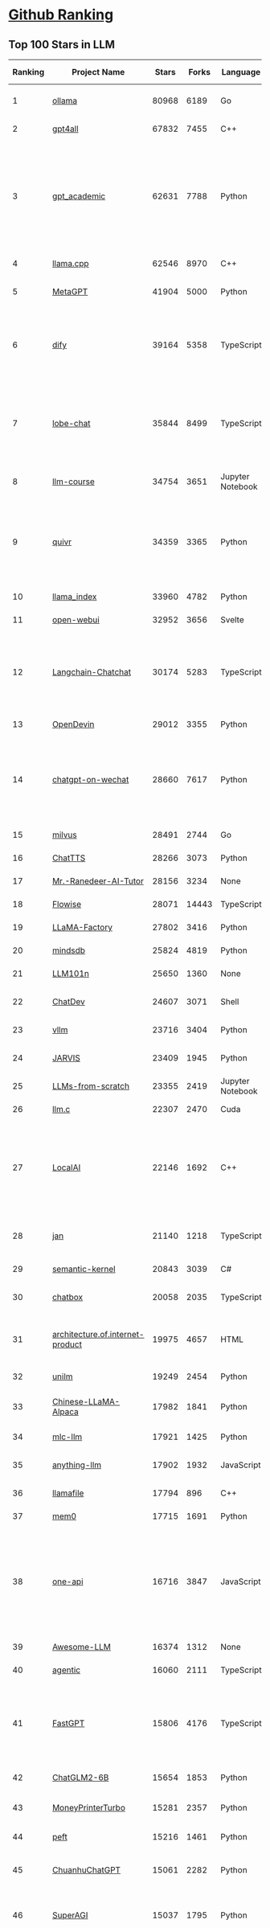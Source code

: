 [Github Ranking](../README.md)
==========

## Top 100 Stars in LLM

| Ranking | Project Name | Stars | Forks | Language | Open Issues | Description | Last Commit |
| ------- | ------------ | ----- | ----- | -------- | ----------- | ----------- | ----------- |
| 1 | [ollama](https://github.com/ollama/ollama) | 80968 | 6189 | Go | 939 | Get up and running with Llama 3.1, Mistral, Gemma 2, and other large language models. | 2024-07-27T02:43:42Z |
| 2 | [gpt4all](https://github.com/nomic-ai/gpt4all) | 67832 | 7455 | C++ | 496 | GPT4All: Chat with Local LLMs on Any Device | 2024-07-27T00:05:53Z |
| 3 | [gpt_academic](https://github.com/binary-husky/gpt_academic) | 62631 | 7788 | Python | 290 | 为GPT/GLM等LLM大语言模型提供实用化交互接口，特别优化论文阅读/润色/写作体验，模块化设计，支持自定义快捷按钮&函数插件，支持Python和C++等项目剖析&自译解功能，PDF/LaTex论文翻译&总结功能，支持并行问询多种LLM模型，支持chatglm3等本地模型。接入通义千问, deepseekcoder, 讯飞星火, 文心一言, llama2, rwkv, claude2, moss等。 | 2024-07-24T09:52:14Z |
| 4 | [llama.cpp](https://github.com/ggerganov/llama.cpp) | 62546 | 8970 | C++ | 299 | LLM inference in C/C++ | 2024-07-27T03:17:10Z |
| 5 | [MetaGPT](https://github.com/geekan/MetaGPT) | 41904 | 5000 | Python | 286 | 🌟 The Multi-Agent Framework: First AI Software Company, Towards Natural Language Programming | 2024-07-26T15:15:49Z |
| 6 | [dify](https://github.com/langgenius/dify) | 39164 | 5358 | TypeScript | 282 | Dify is an open-source LLM app development platform. Dify's intuitive interface combines AI workflow, RAG pipeline, agent capabilities, model management, observability features and more, letting you quickly go from prototype to production. | 2024-07-26T16:07:32Z |
| 7 | [lobe-chat](https://github.com/lobehub/lobe-chat) | 35844 | 8499 | TypeScript | 329 | 🤯 Lobe Chat - an open-source, modern-design LLMs/AI chat framework. Supports Multi AI Providers( OpenAI / Claude 3 / Gemini / Ollama / Bedrock / Azure / Mistral / Perplexity ), Multi-Modals (Vision/TTS) and plugin system. One-click FREE deployment of your private ChatGPT chat application. | 2024-07-27T00:25:20Z |
| 8 | [llm-course](https://github.com/mlabonne/llm-course) | 34754 | 3651 | Jupyter Notebook | 39 | Course to get into Large Language Models (LLMs) with roadmaps and Colab notebooks. | 2024-07-16T15:53:33Z |
| 9 | [quivr](https://github.com/QuivrHQ/quivr) | 34359 | 3365 | Python | 75 | Open-source RAG Framework for building GenAI Second Brains 🧠  Build productivity assistant (RAG) ⚡️🤖 Chat with your docs (PDF, CSV, ...)  & apps using Langchain, GPT 3.5 / 4 turbo, Private, Anthropic, VertexAI, Ollama, LLMs, Groq  that you can share with users !  Efficient retrieval augmented generation framework | 2024-07-26T19:56:01Z |
| 10 | [llama_index](https://github.com/run-llama/llama_index) | 33960 | 4782 | Python | 625 | LlamaIndex is a data framework for your LLM applications | 2024-07-27T03:11:58Z |
| 11 | [open-webui](https://github.com/open-webui/open-webui) | 32952 | 3656 | Svelte | 123 | User-friendly WebUI for LLMs (Formerly Ollama WebUI) | 2024-07-26T17:11:11Z |
| 12 | [Langchain-Chatchat](https://github.com/chatchat-space/Langchain-Chatchat) | 30174 | 5283 | TypeScript | 54 | Langchain-Chatchat（原Langchain-ChatGLM）基于 Langchain 与 ChatGLM, Qwen 与 Llama 等语言模型的 RAG 与 Agent 应用 \| Langchain-Chatchat (formerly langchain-ChatGLM), local knowledge based LLM (like ChatGLM, Qwen and Llama) RAG and Agent app with langchain  | 2024-07-26T14:02:10Z |
| 13 | [OpenDevin](https://github.com/OpenDevin/OpenDevin) | 29012 | 3355 | Python | 127 | 🐚 OpenDevin: Code Less, Make More | 2024-07-27T03:06:12Z |
| 14 | [chatgpt-on-wechat](https://github.com/zhayujie/chatgpt-on-wechat) | 28660 | 7617 | Python | 287 | 基于大模型搭建的聊天机器人，同时支持 微信公众号、企业微信应用、飞书、钉钉 等接入，可选择GPT3.5/GPT-4o/GPT4.0/ Claude/文心一言/讯飞星火/通义千问/ Gemini/GLM-4/Claude/Kimi/LinkAI，能处理文本、语音和图片，访问操作系统和互联网，支持基于自有知识库进行定制企业智能客服。 | 2024-07-26T04:04:17Z |
| 15 | [milvus](https://github.com/milvus-io/milvus) | 28491 | 2744 | Go | 586 | A cloud-native vector database, storage for next generation AI applications | 2024-07-27T02:35:52Z |
| 16 | [ChatTTS](https://github.com/2noise/ChatTTS) | 28266 | 3073 | Python | 93 | A generative speech model for daily dialogue. | 2024-07-25T04:01:44Z |
| 17 | [Mr.-Ranedeer-AI-Tutor](https://github.com/JushBJJ/Mr.-Ranedeer-AI-Tutor) | 28156 | 3234 | None | 13 | A GPT-4 AI Tutor Prompt for customizable personalized learning experiences. | 2024-03-25T13:06:55Z |
| 18 | [Flowise](https://github.com/FlowiseAI/Flowise) | 28071 | 14443 | TypeScript | 376 | Drag & drop UI to build your customized LLM flow | 2024-07-27T01:46:49Z |
| 19 | [LLaMA-Factory](https://github.com/hiyouga/LLaMA-Factory) | 27802 | 3416 | Python | 75 | A WebUI for Efficient Fine-Tuning of 100+ LLMs (ACL 2024) | 2024-07-26T03:51:12Z |
| 20 | [mindsdb](https://github.com/mindsdb/mindsdb) | 25824 | 4819 | Python | 145 | The platform for building AI from enterprise data | 2024-07-27T03:24:32Z |
| 21 | [LLM101n](https://github.com/karpathy/LLM101n) | 25650 | 1360 | None | 17 | LLM101n: Let's build a Storyteller | 2024-07-21T10:29:54Z |
| 22 | [ChatDev](https://github.com/OpenBMB/ChatDev) | 24607 | 3071 | Shell | 27 | Create Customized Software using Natural Language Idea (through LLM-powered Multi-Agent Collaboration) | 2024-07-25T01:46:33Z |
| 23 | [vllm](https://github.com/vllm-project/vllm) | 23716 | 3404 | Python | 1178 | A high-throughput and memory-efficient inference and serving engine for LLMs | 2024-07-27T03:20:16Z |
| 24 | [JARVIS](https://github.com/microsoft/JARVIS) | 23409 | 1945 | Python | 74 | JARVIS, a system to connect LLMs with ML community. Paper: https://arxiv.org/pdf/2303.17580.pdf | 2024-04-24T01:38:16Z |
| 25 | [LLMs-from-scratch](https://github.com/rasbt/LLMs-from-scratch) | 23355 | 2419 | Jupyter Notebook | 0 | Implementing a ChatGPT-like LLM in PyTorch from scratch, step by step | 2024-07-26T13:45:38Z |
| 26 | [llm.c](https://github.com/karpathy/llm.c) | 22307 | 2470 | Cuda | 65 | LLM training in simple, raw C/CUDA | 2024-07-26T21:42:41Z |
| 27 | [LocalAI](https://github.com/mudler/LocalAI) | 22146 | 1692 | C++ | 316 | :robot: The free, Open Source alternative to OpenAI, Claude and others. Self-hosted and local-first. Drop-in replacement for OpenAI,  running on consumer-grade hardware. No GPU required. Runs gguf, transformers, diffusers and many more models architectures. It allows to generate Text, Audio, Video, Images. Also with voice cloning capabilities | 2024-07-26T23:26:29Z |
| 28 | [jan](https://github.com/janhq/jan) | 21140 | 1218 | TypeScript | 183 | Jan is an open source alternative to ChatGPT that runs 100% offline on your computer. Multiple engine support (llama.cpp, TensorRT-LLM) | 2024-07-26T17:44:20Z |
| 29 | [semantic-kernel](https://github.com/microsoft/semantic-kernel) | 20843 | 3039 | C# | 465 | Integrate cutting-edge LLM technology quickly and easily into your apps | 2024-07-27T00:07:35Z |
| 30 | [chatbox](https://github.com/Bin-Huang/chatbox) | 20058 | 2035 | TypeScript | 306 | User-friendly Desktop Client App for AI Models/LLMs (GPT, Claude, Gemini, Ollama...) | 2024-07-23T10:23:19Z |
| 31 | [architecture.of.internet-product](https://github.com/davideuler/architecture.of.internet-product) | 19975 | 4657 | HTML | 3 | 互联网公司技术架构，微信/淘宝/微博/腾讯/阿里/美团点评/百度/OpenAI/Google/Facebook/Amazon/eBay的架构，欢迎PR补充 | 2024-02-17T12:02:24Z |
| 32 | [unilm](https://github.com/microsoft/unilm) | 19249 | 2454 | Python | 563 | Large-scale Self-supervised Pre-training Across Tasks, Languages, and Modalities | 2024-07-15T07:11:23Z |
| 33 | [Chinese-LLaMA-Alpaca](https://github.com/ymcui/Chinese-LLaMA-Alpaca) | 17982 | 1841 | Python | 3 | 中文LLaMA&Alpaca大语言模型+本地CPU/GPU训练部署 (Chinese LLaMA & Alpaca LLMs) | 2024-04-30T04:28:38Z |
| 34 | [mlc-llm](https://github.com/mlc-ai/mlc-llm) | 17921 | 1425 | Python | 157 | Universal LLM Deployment Engine with ML Compilation | 2024-07-26T22:29:57Z |
| 35 | [anything-llm](https://github.com/Mintplex-Labs/anything-llm) | 17902 | 1932 | JavaScript | 146 | The all-in-one Desktop & Docker AI application with full RAG and AI Agent capabilities. | 2024-07-26T21:18:42Z |
| 36 | [llamafile](https://github.com/Mozilla-Ocho/llamafile) | 17794 | 896 | C++ | 103 | Distribute and run LLMs with a single file. | 2024-07-25T17:54:21Z |
| 37 | [mem0](https://github.com/mem0ai/mem0) | 17715 | 1691 | Python | 140 | The memory layer for Personalized AI | 2024-07-26T20:23:23Z |
| 38 | [one-api](https://github.com/songquanpeng/one-api) | 16716 | 3847 | JavaScript | 557 | OpenAI 接口管理 & 分发系统，支持 Azure、Anthropic Claude、Google PaLM 2 & Gemini、智谱 ChatGLM、百度文心一言、讯飞星火认知、阿里通义千问、360 智脑以及腾讯混元，可用于二次分发管理 key，仅单可执行文件，已打包好 Docker 镜像，一键部署，开箱即用. OpenAI key management & redistribution system, using a single API for all LLMs, and features an English UI. | 2024-07-26T21:41:20Z |
| 39 | [Awesome-LLM](https://github.com/Hannibal046/Awesome-LLM) | 16374 | 1312 | None | 0 | Awesome-LLM: a curated list of Large Language Model | 2024-07-22T14:49:33Z |
| 40 | [agentic](https://github.com/transitive-bullshit/agentic) | 16060 | 2111 | TypeScript | 6 | AI agent stdlib that works with any LLM and TypeScript AI SDK. | 2024-07-27T03:17:21Z |
| 41 | [FastGPT](https://github.com/labring/FastGPT) | 15806 | 4176 | TypeScript | 229 | FastGPT is a knowledge-based platform built on the LLMs, offers a comprehensive suite of out-of-the-box capabilities such as data processing, RAG retrieval, and visual AI workflow orchestration, letting you easily develop and deploy complex question-answering systems without the need for extensive setup or configuration. | 2024-07-26T10:08:26Z |
| 42 | [ChatGLM2-6B](https://github.com/THUDM/ChatGLM2-6B) | 15654 | 1853 | Python | 425 | ChatGLM2-6B: An Open Bilingual Chat LLM \| 开源双语对话语言模型 | 2024-06-27T04:05:08Z |
| 43 | [MoneyPrinterTurbo](https://github.com/harry0703/MoneyPrinterTurbo) | 15281 | 2357 | Python | 25 | 利用AI大模型，一键生成高清短视频 Generate short videos with one click using AI LLM. | 2024-07-26T10:23:52Z |
| 44 | [peft](https://github.com/huggingface/peft) | 15216 | 1461 | Python | 22 | 🤗 PEFT: State-of-the-art Parameter-Efficient Fine-Tuning. | 2024-07-26T17:29:13Z |
| 45 | [ChuanhuChatGPT](https://github.com/GaiZhenbiao/ChuanhuChatGPT) | 15061 | 2282 | Python | 115 | GUI for ChatGPT API and many LLMs. Supports agents, file-based QA, GPT finetuning and query with web search. All with a neat UI. | 2024-07-24T06:23:06Z |
| 46 | [SuperAGI](https://github.com/TransformerOptimus/SuperAGI) | 15037 | 1795 | Python | 128 | <⚡️> SuperAGI - A dev-first open source autonomous AI agent framework. Enabling developers to build, manage & run useful autonomous agents quickly and reliably. | 2024-06-20T23:48:06Z |
| 47 | [haystack](https://github.com/deepset-ai/haystack) | 14826 | 1730 | Python | 122 | :mag: LLM orchestration framework to build customizable, production-ready LLM applications. Connect components (models, vector DBs, file converters) to pipelines or agents that can interact with your data. With advanced retrieval methods, it's best suited for building RAG, question answering, semantic search or conversational agent chatbots. | 2024-07-26T18:13:47Z |
| 48 | [kubesphere](https://github.com/kubesphere/kubesphere) | 14758 | 2122 | Go | 488 | The container platform tailored for Kubernetes multi-cloud, datacenter, and edge management ⎈ 🖥 ☁️ | 2024-07-15T08:25:26Z |
| 49 | [DocsGPT](https://github.com/arc53/DocsGPT) | 14454 | 1450 | Python | 72 | GPT-powered chat for documentation, chat with your documents | 2024-07-26T21:12:57Z |
| 50 | [evals](https://github.com/openai/evals) | 14440 | 2556 | Python | 85 | Evals is a framework for evaluating LLMs and LLM systems, and an open-source registry of benchmarks. | 2024-07-21T17:04:29Z |
| 51 | [continue](https://github.com/continuedev/continue) | 13799 | 977 | TypeScript | 367 | ⏩ Continue is the leading open-source AI code assistant. You can connect any models and any context to build custom autocomplete and chat experiences inside VS Code and JetBrains | 2024-07-26T23:15:21Z |
| 52 | [crawlee](https://github.com/apify/crawlee) | 13775 | 586 | TypeScript | 105 | Crawlee—A web scraping and browser automation library for Node.js to build reliable crawlers. In JavaScript and TypeScript. Extract data for AI, LLMs, RAG, or GPTs. Download HTML, PDF, JPG, PNG, and other files from websites. Works with Puppeteer, Playwright, Cheerio, JSDOM, and raw HTTP. Both headful and headless mode. With proxy rotation. | 2024-07-27T00:43:06Z |
| 53 | [Awesome-Chinese-LLM](https://github.com/HqWu-HITCS/Awesome-Chinese-LLM) | 13712 | 1266 | None | 3 | 整理开源的中文大语言模型，以规模较小、可私有化部署、训练成本较低的模型为主，包括底座模型，垂直领域微调及应用，数据集与教程等。 | 2024-07-21T13:50:36Z |
| 54 | [Scrapegraph-ai](https://github.com/ScrapeGraphAI/Scrapegraph-ai) | 13491 | 1044 | Python | 20 | Python scraper based on AI | 2024-07-26T16:26:12Z |
| 55 | [ChatGLM3](https://github.com/THUDM/ChatGLM3) | 13168 | 1517 | Python | 14 | ChatGLM3 series: Open Bilingual Chat LLMs \| 开源双语对话语言模型 | 2024-07-10T06:19:57Z |
| 56 | [unsloth](https://github.com/unslothai/unsloth) | 13153 | 863 | Python | 398 | Finetune Llama 3.1, Mistral, Phi & Gemma LLMs 2-5x faster with 80% less memory | 2024-07-26T23:31:43Z |
| 57 | [Llama-Chinese](https://github.com/LlamaFamily/Llama-Chinese) | 13114 | 1195 | Python | 186 | Llama中文社区，Llama3在线体验和微调模型已开放，实时汇总最新Llama3学习资料，已将所有代码更新适配Llama3，构建最好的中文Llama大模型，完全开源可商用 | 2024-07-25T01:01:13Z |
| 58 | [dalai](https://github.com/cocktailpeanut/dalai) | 13105 | 1431 | CSS | 296 | The simplest way to run LLaMA on your local machine | 2024-06-18T20:29:46Z |
| 59 | [graphrag](https://github.com/microsoft/graphrag) | 13024 | 1098 | Python | 88 | A modular graph-based Retrieval-Augmented Generation (RAG) system | 2024-07-27T01:22:45Z |
| 60 | [Qwen](https://github.com/QwenLM/Qwen) | 12810 | 1034 | Python | 9 | The official repo of Qwen (通义千问) chat & pretrained large language model proposed by Alibaba Cloud. | 2024-07-24T10:19:05Z |
| 61 | [DB-GPT](https://github.com/eosphoros-ai/DB-GPT) | 12688 | 1657 | Python | 112 | AI Native Data App Development framework with AWEL(Agentic Workflow Expression Language) and Agents | 2024-07-26T05:40:54Z |
| 62 | [ragflow](https://github.com/infiniflow/ragflow) | 12655 | 1237 | Python | 298 | RAGFlow is an open-source RAG (Retrieval-Augmented Generation) engine based on deep document understanding. | 2024-07-26T11:53:51Z |
| 63 | [botpress](https://github.com/botpress/botpress) | 12310 | 1704 | TypeScript | 8 | The open-source hub to build & deploy GPT/LLM Agents ⚡️ | 2024-07-26T20:17:16Z |
| 64 | [pandas-ai](https://github.com/Sinaptik-AI/pandas-ai) | 12183 | 1156 | Python | 92 | Chat with your database (SQL, CSV, pandas, polars, mongodb, noSQL, etc). PandasAI makes data analysis conversational using LLMs (GPT 3.5 / 4, Anthropic, VertexAI) and RAG. | 2024-07-26T11:13:20Z |
| 65 | [SWE-agent](https://github.com/princeton-nlp/SWE-agent) | 12124 | 1212 | Python | 54 | SWE-agent takes a GitHub issue and tries to automatically fix it, using GPT-4, or your LM of choice. It solves 12.47% of bugs in the SWE-bench evaluation set and takes just 1 minute to run. | 2024-07-25T14:41:08Z |
| 66 | [khoj](https://github.com/khoj-ai/khoj) | 12086 | 605 | Python | 60 | Your AI second brain. Get answers to your questions, whether they be online or in your own notes. Use online AI models (e.g gpt4) or private, local LLMs (e.g llama3). Self-host locally or use our cloud instance. Access from Obsidian, Emacs, Desktop app, Web or Whatsapp. | 2024-07-26T20:12:13Z |
| 67 | [RWKV-LM](https://github.com/BlinkDL/RWKV-LM) | 12047 | 827 | Python | 67 | RWKV is an RNN with transformer-level LLM performance. It can be directly trained like a GPT (parallelizable). So it's combining the best of RNN and transformer - great performance, fast inference, saves VRAM, fast training, "infinite" ctx_len, and free sentence embedding. | 2024-07-23T05:43:25Z |
| 68 | [web-llm](https://github.com/mlc-ai/web-llm) | 11872 | 747 | TypeScript | 59 | High-performance In-browser LLM Inference Engine  | 2024-07-23T23:10:33Z |
| 69 | [PaddleNLP](https://github.com/PaddlePaddle/PaddleNLP) | 11793 | 2877 | Python | 449 | 👑 Easy-to-use and powerful NLP and LLM library with 🤗 Awesome model zoo, supporting wide-range of NLP tasks from research to industrial applications, including 🗂Text Classification,  🔍 Neural Search, ❓ Question Answering, ℹ️ Information Extraction, 📄 Document Intelligence, 💌 Sentiment Analysis etc. | 2024-07-26T17:13:47Z |
| 70 | [h2ogpt](https://github.com/h2oai/h2ogpt) | 11057 | 1203 | Python | 255 | Private chat with local GPT with document, images, video, etc. 100% private, Apache 2.0. Supports oLLaMa, Mixtral, llama.cpp, and more. Demo: https://gpt.h2o.ai/ https://codellama.h2o.ai/ | 2024-07-26T20:26:09Z |
| 71 | [ludwig](https://github.com/ludwig-ai/ludwig) | 11021 | 1184 | Python | 296 | Low-code framework for building custom LLMs, neural networks, and other AI models | 2024-07-11T16:22:04Z |
| 72 | [gorilla](https://github.com/ShishirPatil/gorilla) | 10927 | 874 | Python | 85 | Gorilla: An API store for LLMs | 2024-07-27T01:48:16Z |
| 73 | [MemGPT](https://github.com/cpacker/MemGPT) | 10921 | 1178 | Python | 273 | Create LLM agents with long-term memory and custom tools 📚🦙 | 2024-07-26T22:05:16Z |
| 74 | [llama-recipes](https://github.com/meta-llama/llama-recipes) | 10820 | 1541 | Jupyter Notebook | 87 | Scripts for fine-tuning Meta Llama3 with composable FSDP & PEFT methods to cover single/multi-node GPUs. Supports default & custom datasets for applications such as summarization and Q&A. Supporting a number of candid inference solutions such as HF TGI, VLLM for local or cloud deployment. Demo apps to showcase Meta Llama3 for WhatsApp & Messenger. | 2024-07-26T08:32:10Z |
| 75 | [llm-cookbook](https://github.com/datawhalechina/llm-cookbook) | 10796 | 1291 | Jupyter Notebook | 1 | 面向开发者的 LLM 入门教程，吴恩达大模型系列课程中文版 | 2024-07-21T07:43:21Z |
| 76 | [litellm](https://github.com/BerriAI/litellm) | 10781 | 1227 | Python | 452 | Call all LLM APIs using the OpenAI format. Use Bedrock, Azure, OpenAI, Cohere, Anthropic, Ollama, Sagemaker, HuggingFace, Replicate, Groq (100+ LLMs) | 2024-07-27T03:12:03Z |
| 77 | [phidata](https://github.com/phidatahq/phidata) | 10747 | 1560 | Python | 48 | Build AI Assistants with memory, knowledge and tools. | 2024-07-26T17:32:47Z |
| 78 | [open-llms](https://github.com/eugeneyan/open-llms) | 10694 | 670 | None | 4 | 📋 A list of open LLMs available for commercial use. | 2024-07-05T19:01:07Z |
| 79 | [llama-gpt](https://github.com/getumbrel/llama-gpt) | 10598 | 674 | TypeScript | 84 | A self-hosted, offline, ChatGPT-like chatbot. Powered by Llama 2. 100% private, with no data leaving your device. New: Code Llama support! | 2024-04-23T18:56:06Z |
| 80 | [ml-engineering](https://github.com/stas00/ml-engineering) | 10301 | 617 | Python | 1 | Machine Learning Engineering Open Book | 2024-07-27T03:02:46Z |
| 81 | [plandex](https://github.com/plandex-ai/plandex) | 10065 | 704 | Go | 26 | AI driven development in your terminal. Designed for large, real-world tasks. | 2024-07-22T17:47:13Z |
| 82 | [vanna](https://github.com/vanna-ai/vanna) | 9995 | 740 | Python | 93 | 🤖 Chat with your SQL database 📊. Accurate Text-to-SQL Generation via LLMs using RAG 🔄. | 2024-07-26T18:48:44Z |
| 83 | [Self-Hosting-Guide](https://github.com/mikeroyal/Self-Hosting-Guide) | 9782 | 520 | Dockerfile | 6 | Self-Hosting Guide. Learn all about  locally hosting (on premises & private web servers) and managing software applications by yourself or your organization. Including Cloud, LLMs, WireGuard, Automation, Home Assistant, and Networking. | 2024-07-20T15:08:41Z |
| 84 | [qlora](https://github.com/artidoro/qlora) | 9748 | 797 | Jupyter Notebook | 189 | QLoRA: Efficient Finetuning of Quantized LLMs | 2024-06-10T19:20:16Z |
| 85 | [LLMSurvey](https://github.com/RUCAIBox/LLMSurvey) | 9694 | 749 | Python | 19 | The official GitHub page for the survey paper "A Survey of Large Language Models". | 2024-05-19T06:26:06Z |
| 86 | [OpenLLM](https://github.com/bentoml/OpenLLM) | 9432 | 600 | Python | 22 | Run any open-source LLMs, such as Llama 3.1, Gemma, as OpenAI compatible API endpoint in the cloud. | 2024-07-24T03:37:22Z |
| 87 | [mistral-inference](https://github.com/mistralai/mistral-inference) | 9342 | 818 | Jupyter Notebook | 105 | Official inference library for Mistral models | 2024-07-24T15:28:50Z |
| 88 | [WizardLM](https://github.com/nlpxucan/WizardLM) | 9111 | 711 | Python | 160 | LLMs build upon Evol Insturct: WizardLM, WizardCoder, WizardMath | 2024-07-16T19:46:20Z |
| 89 | [LLMsPracticalGuide](https://github.com/Mooler0410/LLMsPracticalGuide) | 9088 | 693 | None | 9 | A curated list of practical guide resources of LLMs (LLMs Tree, Examples, Papers) | 2024-05-31T06:39:37Z |
| 90 | [litgpt](https://github.com/Lightning-AI/litgpt) | 9055 | 908 | Python | 190 | 20+ high-performance LLMs with recipes to pretrain, finetune and deploy at scale. | 2024-07-26T20:40:54Z |
| 91 | [shell_gpt](https://github.com/TheR1D/shell_gpt) | 9014 | 706 | Python | 55 | A command-line productivity tool powered by AI large language models like GPT-4, will help you accomplish your tasks faster and more efficiently. | 2024-07-15T21:47:45Z |
| 92 | [petals](https://github.com/bigscience-workshop/petals) | 8972 | 497 | Python | 80 | 🌸 Run LLMs at home, BitTorrent-style. Fine-tuning and inference up to 10x faster than offloading | 2024-07-24T14:59:32Z |
| 93 | [promptflow](https://github.com/microsoft/promptflow) | 8909 | 799 | Python | 89 | Build high-quality LLM apps - from prototyping, testing to production deployment and monitoring. | 2024-07-26T21:15:31Z |
| 94 | [activepieces](https://github.com/activepieces/activepieces) | 8837 | 1002 | TypeScript | 159 | Your friendliest open source all-in-one automation tool ✨ Workflow automation tool 100+ integration / Enterprise automation tool / Zapier Alternative | 2024-07-27T02:16:12Z |
| 95 | [ai](https://github.com/vercel/ai) | 8810 | 1257 | TypeScript | 156 | Build AI-powered applications with React, Svelte, Vue, and Solid | 2024-07-26T21:52:03Z |
| 96 | [minbpe](https://github.com/karpathy/minbpe) | 8805 | 803 | Python | 29 | Minimal, clean code for the Byte Pair Encoding (BPE) algorithm commonly used in LLM tokenization. | 2024-07-01T14:20:22Z |
| 97 | [CopilotKit](https://github.com/CopilotKit/CopilotKit) | 8541 | 865 | TypeScript | 51 | A framework for building custom AI Copilots 🤖 in-app AI chatbots, in-app AI Agents, & AI-powered Textareas. | 2024-07-26T20:22:50Z |
| 98 | [MaxKB](https://github.com/1Panel-dev/MaxKB) | 8469 | 1133 | Python | 71 | 🚀 基于 LLM 大语言模型的知识库问答系统。开箱即用、模型中立、灵活编排，支持快速嵌入到第三方业务系统，1Panel 官方出品。 | 2024-07-26T10:58:03Z |
| 99 | [storm](https://github.com/stanford-oval/storm) | 8427 | 790 | Python | 25 | An LLM-powered knowledge curation system that researches a topic and generates a full-length report with citations. | 2024-07-22T14:14:16Z |
| 100 | [optimate](https://github.com/nebuly-ai/optimate) | 8366 | 644 | Python | 99 | A collection of libraries to optimise AI model performances | 2024-07-22T02:07:03Z |

